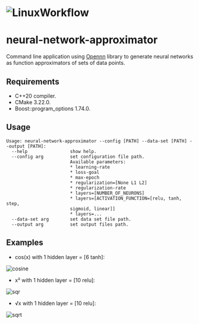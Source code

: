 # ![LinuxWorkflow](https://github.com/alejandrofsevilla/neural-network-approximator/actions/workflows/Linux.yml/badge.svg)

# neural-network-approximator
Command line application using [Opennn](https://www.opennn.net/) library to generate neural networks as function approximators of sets of data points.

## Requirements
- C++20 compiler.
- CMake 3.22.0.
- Boost::program_options 1.74.0.

## Usage

```terminal
Usage: neural-network-approximator --config [PATH] --data-set [PATH] --output [PATH]:
  --help                show help.
  --config arg          set configuration file path.
                        Available parameters:
                        * learning-rate
                        * loss-goal
                        * max-epoch
                        * regularization=[None L1 L2]
                        * regularization-rate
                        * layers=[NUMBER_OF_NEURONS] 
                        * layers=[ACTIVATION_FUNCTION=[relu, tanh, step, 
                        sigmoid, linear]]
                        * layers=...
  --data-set arg        set data set file path.
  --output arg          set output files path.

```

## Examples
- cos(x) with 1 hidden layer = [6 tanh]:

![cosine](https://github.com/alejandrofsevilla/neural-network-approximator/assets/110661590/cc6d3412-b91f-4a25-aa64-2afd55f2c96a)

- x² with 1 hidden layer = [10 relu]:

![sqr](https://github.com/alejandrofsevilla/neural-network-approximator/assets/110661590/89a859f4-00e1-430a-84c7-a6e82ea20638)

- √x with 1 hidden layer = [10 relu]:

![sqrt](https://github.com/alejandrofsevilla/neural-network-approximator/assets/110661590/69e16565-9526-4326-a29b-5a24269164c4)

